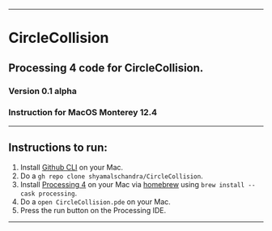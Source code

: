 ------------------------------

# CircleCollision
## Processing 4 code for CircleCollision.
### Version 0.1 alpha
### Instruction for MacOS Monterey 12.4

------------------------------

## Instructions to run:

1. Install [Github CLI](https://cli.github.com) on your Mac.
2. Do a `gh repo clone shyamalschandra/CircleCollision`.
3. Install [Processing 4](https://processing.org/download) on your Mac via [homebrew](https://brew.sh) using `brew install --cask processing`.
4. Do a `open CircleCollision.pde` on your Mac.
5. Press the run button on the Processing IDE.

------------------------------
